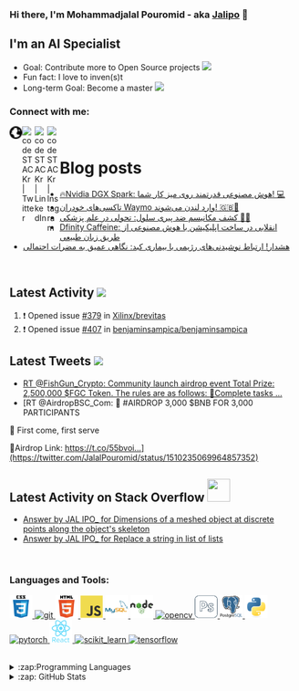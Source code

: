 ### Hi there, I'm Mohammadjalal Pouromid - aka [Jalipo][website] 👋
## I'm an AI Specialist

 
- Goal: Contribute more to Open Source projects <img src="https://media.giphy.com/media/WUlplcMpOCEmTGBtBW/giphy.gif" width="30">
- Fun fact: I love to inven(s)t
- Long-term Goal: Become a master <img src="https://media.giphy.com/media/BMyEGC1ZzwS6W2cc5n/giphy.gif"  width="30" >

### Connect with me:

[<img align="left" alt="codeSTACKr.com" width="22px" src="https://raw.githubusercontent.com/iconic/open-iconic/master/svg/globe.svg" />][website]
[<img align="left" alt="codeSTACKr | Twitter" width="22px" src="https://cdn.jsdelivr.net/npm/simple-icons@v3/icons/twitter.svg" />][twitter]
[<img align="left" alt="codeSTACKr | LinkedIn" width="22px" src="https://cdn.jsdelivr.net/npm/simple-icons@v3/icons/linkedin.svg" />][linkedin]
[<img align="left" alt="codeSTACKr | Instagram" width="22px" src="https://cdn.jsdelivr.net/npm/simple-icons@v3/icons/instagram.svg" />][instagram]

<br />

# Blog posts
<!-- BLOG-POST-LIST:START -->
- [‏🔥Nvidia DGX Spark: هوش مصنوعی قدرتمند روی میز کار شما! 💻](https://cyberuni.ir/blog/nvidia-dgx-spark-%D9%87%D9%88%D8%B4-%D9%85%D8%B5%D9%86%D9%88%D8%B9%DB%8C-%D9%82%D8%AF%D8%B1%D8%AA%D9%85%D9%86%D8%AF-%D8%B1%D9%88%DB%8C-%D9%85%DB%8C%D8%B2-%DA%A9%D8%A7%D8%B1-%D8%B4%D9%85%D8%A7/)
- [تاکسی‌های خودران Waymo وارد لندن می‌شوند! 🇬🇧🚕](https://cyberuni.ir/blog/%D8%AA%D8%A7%DA%A9%D8%B3%DB%8C%D9%87%D8%A7%DB%8C-%D8%AE%D9%88%D8%AF%D8%B1%D8%A7%D9%86-waymo-%D9%88%D8%A7%D8%B1%D8%AF-%D9%84%D9%86%D8%AF%D9%86-%D9%85%DB%8C%D8%B4%D9%88%D9%86%D8%AF/)
- [کشف مکانیسم ضد پیری سلول: تحولی در علم پزشکی 🔬🧬](https://cyberuni.ir/blog/%DA%A9%D8%B4%D9%81-%D9%85%DA%A9%D8%A7%D9%86%DB%8C%D8%B3%D9%85-%D8%B6%D8%AF-%D9%BE%DB%8C%D8%B1%DB%8C-%D8%B3%D9%84%D9%88%D9%84-%D8%AA%D8%AD%D9%88%D9%84%DB%8C-%D8%AF%D8%B1-%D8%B9%D9%84%D9%85-%D9%BE%D8%B2%D8%B4%DA%A9%DB%8C/)
- [Dfinity Caffeine: انقلابی در ساخت اپلیکیشن با هوش مصنوعی از طریق زبان طبیعی](https://cyberuni.ir/blog/dfinity-caffeine-%D8%A7%D9%86%D9%82%D9%84%D8%A7%D8%A8%DB%8C-%D8%AF%D8%B1-%D8%B3%D8%A7%D8%AE%D8%AA-%D8%A7%D9%BE%D9%84%DB%8C%DA%A9%DB%8C%D8%B4%D9%86-%D8%A8%D8%A7-%D9%87%D9%88%D8%B4-%D9%85%D8%B5%D9%86%D9%88%D8%B9%DB%8C-%D8%A7%D8%B2-%D8%B7%D8%B1%DB%8C%D9%82-%D8%B2%D8%A8%D8%A7%D9%86-%D8%B7%D8%A8%DB%8C%D8%B9%DB%8C/)
- [هشدار! ارتباط نوشیدنی‌های رژیمی با بیماری کبد: نگاهی عمیق به مضرات احتمالی](https://cyberuni.ir/blog/%D9%87%D8%B4%D8%AF%D8%A7%D8%B1-%D8%A7%D8%B1%D8%AA%D8%A8%D8%A7%D8%B7-%D9%86%D9%88%D8%B4%DB%8C%D8%AF%D9%86%DB%8C%D9%87%D8%A7%DB%8C-%D8%B1%DA%98%DB%8C%D9%85%DB%8C-%D8%A8%D8%A7-%D8%A8%DB%8C%D9%85%D8%A7%D8%B1%DB%8C-%DA%A9%D8%A8%D8%AF-%D9%86%DA%AF%D8%A7%D9%87%DB%8C-%D8%B9%D9%85%DB%8C%D9%82-%D8%A8%D9%87-%D9%85%D8%B6%D8%B1%D8%A7%D8%AA-%D8%A7%D8%AD%D8%AA%D9%85%D8%A7%D9%84%DB%8C/)
<!-- BLOG-POST-LIST:END -->


<br/>

## Latest Activity <img src="https://raw.githubusercontent.com/innng/innng/master/assets/kyubey.gif" width="80"> 
<!--START_SECTION:activity-->
1. ❗️ Opened issue [#379](https://github.com/Xilinx/brevitas/issues/379) in [Xilinx/brevitas](https://github.com/Xilinx/brevitas)
2. ❗️ Opened issue [#407](https://github.com/benjaminsampica/benjaminsampica/issues/407) in [benjaminsampica/benjaminsampica](https://github.com/benjaminsampica/benjaminsampica)
<!--END_SECTION:activity-->


## Latest Tweets <img src="https://media.giphy.com/media/26BRxIdjE82KNmVJm/giphy.gif" width="30"> 

<!-- TWITTER:START -->
- [RT @FishGun_Crypto: Community launch airdrop event
Total Prize: 2,500,000 $FGC Token. The rules are as follows:
🐡Complete tasks ...](https://twitter.com/JalalPouromid/status/1510434904487743493)
- [RT @AirdropBSC_Com: 🎁 #AIRDROP 3,000 $BNB FOR 3,000 PARTICIPANTS 

🎁 First come, first serve

🔗Airdrop Link: https://t.co/55bvoi...](https://twitter.com/JalalPouromid/status/1510235069964857352)
<!-- TWITTER:END -->

## Latest Activity on Stack Overflow  <img src="https://media.giphy.com/media/ule4vhcY1xEKQ/giphy.gif" height="40" width = '40'> 

<!-- STACKOVERFLOW:START -->
- [Answer by JAL IPO_ for Dimensions of a meshed object at discrete points along the object&#39;s skeleton](https://stackoverflow.com/questions/79000040/dimensions-of-a-meshed-object-at-discrete-points-along-the-objects-skeleton/79051975#79051975)
- [Answer by JAL IPO_ for Replace a string in list of lists](https://stackoverflow.com/questions/13781828/replace-a-string-in-list-of-lists/75055822#75055822)
<!-- STACKOVERFLOW:END -->

<br/>

  <h3 align="left">Languages and Tools:</h3>
<p align="left"> <a href="https://www.w3schools.com/css/" target="_blank"> <img src="https://raw.githubusercontent.com/devicons/devicon/master/icons/css3/css3-original-wordmark.svg" alt="css3" width="40" height="40"/> </a> <a href="https://git-scm.com/" target="_blank"> <img src="https://www.vectorlogo.zone/logos/git-scm/git-scm-icon.svg" alt="git" width="40" height="40"/> </a> <a href="https://www.w3.org/html/" target="_blank"> <img src="https://raw.githubusercontent.com/devicons/devicon/master/icons/html5/html5-original-wordmark.svg" alt="html5" width="40" height="40"/> </a> <a href="https://developer.mozilla.org/en-US/docs/Web/JavaScript" target="_blank"> <img src="https://raw.githubusercontent.com/devicons/devicon/master/icons/javascript/javascript-original.svg" alt="javascript" width="40" height="40"/> </a> <a href="https://www.mysql.com/" target="_blank"> <img src="https://raw.githubusercontent.com/devicons/devicon/master/icons/mysql/mysql-original-wordmark.svg" alt="mysql" width="40" height="40"/> </a> <a href="https://nodejs.org" target="_blank"> <img src="https://raw.githubusercontent.com/devicons/devicon/master/icons/nodejs/nodejs-original-wordmark.svg" alt="nodejs" width="40" height="40"/> </a> <a href="https://opencv.org/" target="_blank"> <img src="https://www.vectorlogo.zone/logos/opencv/opencv-icon.svg" alt="opencv" width="40" height="40"/> </a> <a href="https://www.photoshop.com/en" target="_blank"> <img src="https://raw.githubusercontent.com/devicons/devicon/master/icons/photoshop/photoshop-line.svg" alt="photoshop" width="40" height="40"/> </a> <a href="https://www.postgresql.org" target="_blank"> <img src="https://raw.githubusercontent.com/devicons/devicon/master/icons/postgresql/postgresql-original-wordmark.svg" alt="postgresql" width="40" height="40"/> </a> <a href="https://www.python.org" target="_blank"> <img src="https://raw.githubusercontent.com/devicons/devicon/master/icons/python/python-original.svg" alt="python" width="40" height="40"/> </a> <a href="https://pytorch.org/" target="_blank"> <img src="https://www.vectorlogo.zone/logos/pytorch/pytorch-icon.svg" alt="pytorch" width="40" height="40"/> </a> <a href="https://reactjs.org/" target="_blank"> <img src="https://raw.githubusercontent.com/devicons/devicon/master/icons/react/react-original-wordmark.svg" alt="react" width="40" height="40"/> </a> <a href="https://scikit-learn.org/" target="_blank"> <img src="https://upload.wikimedia.org/wikipedia/commons/0/05/Scikit_learn_logo_small.svg" alt="scikit_learn" width="40" height="40"/> </a> <a href="https://www.tensorflow.org" target="_blank"> <img src="https://www.vectorlogo.zone/logos/tensorflow/tensorflow-icon.svg" alt="tensorflow" width="40" height="40"/> </a> </p>

<br/>



<details>
  <summary>:zap:Programming Languages</summary>

  [![Top Langs](https://github-readme-stats.vercel.app/api/top-langs/?username=iamjalipo)](https://github.com/anuraghazra/github-readme-stats)

</details>

<details>
  <summary>:zap: GitHub Stats</summary>

  <img align="left" alt="jalipo" src="https://github-readme-stats.codestackr.vercel.app/api?username=iamjalipo&theme=vue&show_icons=true&hide_border=true" />

</details>




[website]: https://iamjalipo.github.io/
[twitter]: https://twitter.com/JalalPouromid
[instagram]: https://www.instagram.com/jalipo_/
[linkedin]: https://www.linkedin.com/in/mohammadjalal-pouromid-9568901b0

